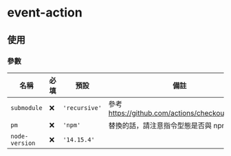 # event-action

## 使用

### 參數

| 名稱 | 必填 | 預設 | 備註 |
| ---- | ---- | ---- | ---- |
| `submodule` | ❌ | `'recursive'` | 參考 https://github.com/actions/checkout#usage |
| `pm` | ❌ | `'npm'` | 替換的話，請注意指令型態是否與 npm 相同 |
| `node-version` | ❌ | `'14.15.4'` |  |
